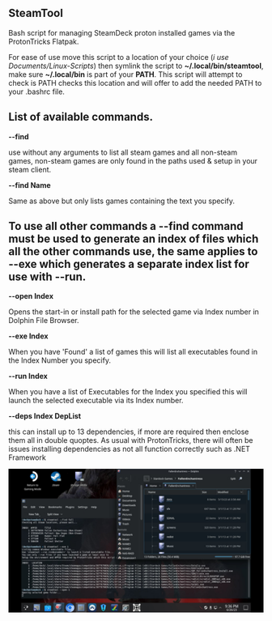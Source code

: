 ## SteamTool
Bash script for managing SteamDeck proton installed games via the ProtonTricks Flatpak.

For ease of use move this script to a location of your choice (*i use Documents/Linux-Scripts*) then symlink the script to **~/.local/bin/steamtool**, make sure **~/.local/bin** is part of your **PATH**.  This script will attempt to check is PATH checks this location and will offer to add the needed PATH to your .bashrc file. 

## List of available commands.

**--find**

use without any arguments to list all steam games and all non-steam games, non-steam games are only found in the paths used & setup in your steam client.
  
**--find Name**

Same as above but only lists games containing the text you specify.

## To use all other commands a --find command must be used to generate an index of files which all the other commands use, the same applies to --exe which generates a separate index list for use with --run.

**--open Index**

Opens the start-in or install path for the selected game via Index number in Dolphin File Browser.
  
**--exe Index**

When you have 'Found' a list of games this will list all executables found in the Index Number you specify.

**--run Index**

When you have a list of Executables for the Index you specified this will launch the selected executable via its Index number.

**--deps Index DepList**

this can install up to 13 dependencies, if more are required then enclose them all in double quoptes.  As usual with ProtonTricks, there will often be issues installing dependencies as not all function correctly such as .NET Framework

![Alt text](/steamtool.jpg?raw=true "SteamTool Screenshot")
